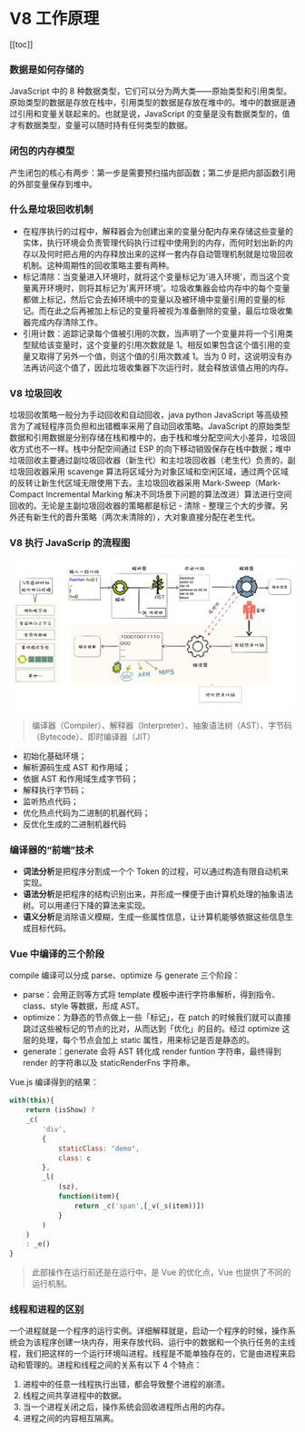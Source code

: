 # V8 工作原理

[[toc]]

### 数据是如何存储的

JavaScript 中的 8 种数据类型，它们可以分为两大类——原始类型和引用类型。原始类型的数据是存放在栈中，引用类型的数据是存放在堆中的。堆中的数据是通过引用和变量关联起来的。也就是说，JavaScript 的变量是没有数据类型的，值才有数据类型，变量可以随时持有任何类型的数据。

### 闭包的内存模型

产生闭包的核心有两步：第一步是需要预扫描内部函数；第二步是把内部函数引用的外部变量保存到堆中。

### 什么是垃圾回收机制

- 在程序执行的过程中，解释器会为创建出来的变量分配内存来存储这些变量的实体，执行环境会负责管理代码执行过程中使用到的内存，而何时划出新的内存以及何时把占用的内存释放出来的这样一套内存自动管理机制就是垃圾回收机制。这种周期性的回收策略主要有两种。
- 标记清除：当变量进入环境时，就将这个变量标记为'进入环境'，而当这个变量离开环境时，则将其标记为'离开环境'。垃圾收集器会给内存中的每个变量都做上标记，然后它会去掉环境中的变量以及被环境中变量引用的变量的标记。而在此之后再被加上标记的变量将被视为准备删除的变量，最后垃圾收集器完成内存清除工作。
- 引用计数：追踪记录每个值被引用的次数，当声明了一个变量并将一个引用类型赋给该变量时，这个变量的引用次数就是 1。相反如果包含这个值引用的变量又取得了另外一个值，则这个值的引用次数减 1。当为 0 时，这说明没有办法再访问这个值了，因此垃圾收集器下次运行时，就会释放该值占用的内存。

### V8 垃圾回收

垃圾回收策略一般分为手动回收和自动回收，java python JavaScript 等高级预言为了减轻程序员负担和出错概率采用了自动回收策略。JavaScript 的原始类型数据和引用数据是分别存储在栈和椎中的，由于栈和堆分配空间大小差异，垃圾回收方式也不一样。栈中分配空间通过 ESP 的向下移动销毁保存在栈中数据；堆中垃圾回收主要通过副垃圾回收器（新生代）和主垃圾回收器（老生代）负责的，副垃圾回收器采用 scavenge 算法将区域分为对象区域和空闲区域，通过两个区域的反转让新生代区域无限使用下去。主垃圾回收器采用 Mark-Sweep（Mark-Compact Incremental Marking 解决不同场景下问题的算法改进）算法进行空间回收的。无论是主副垃圾回收器的策略都是标记 - 清除 - 整理三个大的步骤。另外还有新生代的晋升策略（两次未清除的），大对象直接分配在老生代。

### V8 执行 JavaScrip 的流程图

![v8](./imgs/v8-zhixing.jpg)

> 编译器（Compiler）、解释器（Interpreter）、抽象语法树（AST）、字节码（Bytecode）、即时编译器（JIT）

- 初始化基础环境；
- 解析源码生成 AST 和作用域；
- 依据 AST 和作用域生成字节码；
- 解释执行字节码；
- 监听热点代码；
- 优化热点代码为二进制的机器代码；
- 反优化生成的二进制机器代码

### 编译器的“前端”技术

- **词法分析**是把程序分割成一个个 Token 的过程，可以通过构造有限自动机来实现。
- **语法分析**是把程序的结构识别出来，并形成一棵便于由计算机处理的抽象语法树。可以用递归下降的算法来实现。
- **语义分析**是消除语义模糊，生成一些属性信息，让计算机能够依据这些信息生成目标代码。

### Vue 中编译的三个阶段

compile 编译可以分成 parse、optimize 与 generate 三个阶段：

- parse：会用正则等方式将 template 模板中进行字符串解析，得到指令、class、style 等数据，形成 AST。
- optimize：为静态的节点做上一些「标记」，在 patch 的时候我们就可以直接跳过这些被标记的节点的比对，从而达到「优化」的目的。经过 optimize 这层的处理，每个节点会加上 static 属性，用来标记是否是静态的。
- generate：generate 会将 AST 转化成 render funtion 字符串，最终得到 render 的字符串以及 staticRenderFns 字符串。

Vue.js 编译得到的结果：

```js
with(this){
    return (isShow) ?
    _c(
        'div',
        {
            staticClass: "demo",
            class: c
        },
        _l(
            (sz),
            function(item){
                return _c('span',[_v(_s(item))])
            }
        )
    )
    : _e()
}
```

> 此部操作在运行前还是在运行中，是 Vue 的优化点，Vue 也提供了不同的运行机制。

### 线程和进程的区别

一个进程就是一个程序的运行实例。详细解释就是，启动一个程序的时候，操作系统会为该程序创建一块内存，用来存放代码、运行中的数据和一个执行任务的主线程，我们把这样的一个运行环境叫进程。线程是不能单独存在的，它是由进程来启动和管理的。进程和线程之间的关系有以下 4 个特点：

1. 进程中的任意一线程执行出错，都会导致整个进程的崩溃。
2. 线程之间共享进程中的数据。
3. 当一个进程关闭之后，操作系统会回收进程所占用的内存。
4. 进程之间的内容相互隔离。
